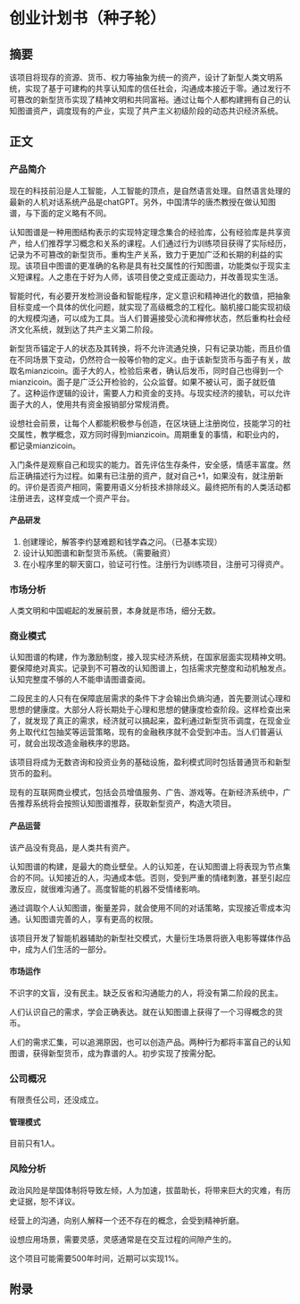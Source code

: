 # 创业计划书（种子轮）

## 摘要

<!--一句话介绍项目起因和结果-->

该项目将现存的资源、货币、权力等抽象为统一的资产，设计了新型人类文明系统，实现了基于可建构的共享认知库的信任社会，沟通成本接近于零。通过发行不可篡改的新型货币实现了精神文明和共同富裕。通过让每个人都构建拥有自己的认知图谱资产，调度现有的产业，实现了共产主义初级阶段的动态共识经济系统。

## 正文

### 产品简介

<!--你是做什么的？痛点和解决方案?（理解你们的产品与服务）-->

现在的科技前沿是人工智能，人工智能的顶点，是自然语言处理。自然语言处理的最新的人机对话系统产品是chatGPT。另外，中国清华的唐杰教授在做认知图谱，与下面的定义略有不同。

认知图谱是一种用图结构表示的实现特定理念集合的经验库，公有经验库是共享资产，给人们推荐学习概念和关系的课程。人们通过行为训练项目获得了实际经历，记录为不可篡改的新型货币。重构生产关系，致力于更加广泛和长期的利益的实现。该项目中图谱的更准确的名称是具有社交属性的行知图谱，功能类似于现实主义短课程。人之患在于好为人师，该项目使之变成正面动力，并改善现实生活。

智能时代，有必要开发检测设备和智能程序，定义意识和精神进化的数值，把抽象目标变成一个具体的优化问题，就实现了高级概念的工程化。脑机接口能实现初级的大规模沟通，可以成为工具。当人们普遍接受心流和禅修状态，然后重构社会经济文化系统，就到达了共产主义第二阶段。

新型货币锚定于人的状态及其转换，将不允许流通兑换，只有记录功能，而且价值在不同场景下变动，仍然符合一般等价物的定义。由于该新型货币与面子有关，故取名mianzicoin。面子大的人，检验后来者，确认后发币，同时自己也得到一个mianzicoin。面子是广泛公开检验的，公众监督。如果不被认可，面子就贬值了。这种运作逻辑的设计，需要人力和资金的支持。与现实经济的接轨，可以允许面子大的人，使用共有资金报销部分常规消费。

设想社会前景，让每个人都能积极参与创造，在区块链上注册岗位，技能学习的社交属性，教学概念，双方同时得到mianzicoin。周期重复的事情，和职业内的，都记录mianzicoin。

入门条件是观察自己和现实的能力。首先评估生存条件，安全感，情感丰富度。然后正确描述行为过程。如果有已注册的资产，就对自己+1，如果没有，就注册新的。评价是否资产相同，需要用语义分析技术排除歧义。最终把所有的人类活动都注册进去，这样变成一个资产平台。

#### 产品研发

1. 创建理论，解答李约瑟难题和钱学森之问。（已基本实现）
2. 设计认知图谱和新型货币系统。（需要融资）
3. 在小程序里的聊天窗口，验证可行性。注册行为训练项目，注册可习得资产。

### 市场分析

<!--市场空间和规模，为什么要做这个？（有竞争切入点、有市场前景吗？）-->

人类文明和中国崛起的发展前景，本身就是市场，细分无数。

### 商业模式

<!--产品+运营+盈利，你满足这些需求能赚多少？（盈利模式成立吗？）-->

认知图谱的构建，作为激励制度，接入现实经济系统，在国家层面实现精神文明。要保障绝对真实。记录到不可篡改的认知图谱上，包括需求完整度和动机触发点。认知完整度不够的人不能申请图谱查阅。

二段民主的人只有在保障底层需求的条件下才会输出负熵沟通，首先要测试心理和思想的健康度。大部分人将长期处于心理和思想的健康度检查阶段。这样检查出来了，就发现了真正的需求，经济就可以搞起来，盈利通过新型货币调度，在现金业务上取代红包抽奖等运营策略，现有的金融秩序就不会受到冲击。当人们普遍认可，就会出现改造金融秩序的思路。

该项目将成为无数咨询和投资业务的基础设施，盈利模式同时包括普通货币和新型货币的盈利。

现有的互联网商业模式，包括会员增值服务、广告、游戏等。在新经济系统中，广告推荐系统将会按照认知图谱推荐，获取新型资产，构造大项目。

#### 产品运营

<!--这些优势有门槛吗？（有对方无法短期复制的竞争优势吗？）-->

该产品没有竞品，是人类共有资产。

认知图谱的构建，是最大的商业壁垒。人的认知差，在认知图谱上将表现为节点集合的不同。认知接近的人，沟通成本低。否则，受到严重的情绪刺激，甚至引起应激反应，就很难沟通了。高度智能的机器不受情绪影响。

通过调取个人认知图谱，衡量差异，就会使用不同的对话策略，实现接近零成本沟通。认知图谱完善的人，享有更高的权限。

该项目开发了智能机器辅助的新型社交模式，大量衍生场景将嵌入电影等媒体作品中，成为人们生活的一部分。

#### 市场运作

<!--如何让「优势」与「需求」对接？（有打开市场的渠道吗？）-->

不识字的文盲，没有民主。缺乏反省和沟通能力的人，将没有第二阶段的民主。

人们认识自己的需求，学会正确表达。就在认知图谱上获得了一个习得概念的货币。

人们的需求汇集，可以追溯原因，也可以创造产品。两种行为都将丰富自己的认知图谱，获得新型货币，成为靠谱的人。初步实现了按需分配。

### 公司概况

<!--你是谁？（评估你的背景实力还有人品）-->

有限责任公司，还没成立。

#### 管理模式

<!--团队有谁？怎么分工的？（了解你们的管理模式和团队能力是否互补）-->

目前只有1人。

### 风险分析

<!--你能给我的回报以及可能的风险是什么？（你靠谱吗？）-->

政治风险是举国体制将导致左倾，人为加速，拔苗助长，将带来巨大的灾难，有历史证据，恕不详议。

经营上的沟通，向别人解释一个还不存在的概念，会受到精神折磨。

设想应用场景，需要灵感，灵感通常是在交互过程的间隙产生的。

这个项目可能需要500年时间，近期可以实现1%。

## 附录

